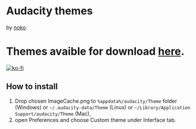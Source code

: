 # Audacity themes
by [noko](https://gumroad.com/noko).

# Themes avaible for download [here](http://therockydoo.github.io/audacity-themes).

[![ko-fi](https://www.ko-fi.com/img/githubbutton_sm.svg)](https://ko-fi.com/D1D0EQH5)

## How to install
1. Drop chosen ImageCache.png to `%appdata%/audacity/Theme` folder (Windows) or `~/.audacity-data/Theme` (Linux) or `~/Library/Application Support/audacity/Theme` (Mac),
1. open Preferences and choose Custom theme under Interface tab.
